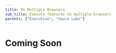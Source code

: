```yaml
---
title: On Multiple Browsers
sub_title: Execute features on multiple browsers
parents: ["Execution", "Sauce Labs"]
---
```


# Coming Soon